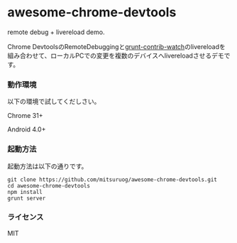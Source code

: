 awesome-chrome-devtools
=======================

remote debug + livereload demo.

Chrome DevtoolsのRemoteDebuggingと[grunt-contrib-watch](https://github.com/gruntjs/grunt-contrib-watch)のlivereloadを組み合わせて、ローカルPCでの変更を複数のデバイスへlivereloadさせるデモです。

### 動作環境

以下の環境で試してくだしさい。

Chrome 31+

Android 4.0+

### 起動方法

起動方法は以下の通りです。

````
git clone https://github.com/mitsuruog/awesome-chrome-devtools.git
cd awesome-chrome-devtools
npm install
grunt server
````

### ライセンス

MIT
